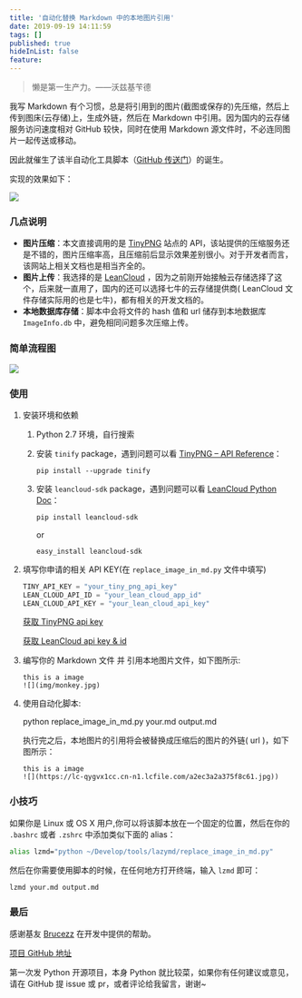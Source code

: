 ```yaml
---
title: '自动化替换 Markdown 中的本地图片引用'
date: 2019-09-19 14:11:59
tags: []
published: true
hideInList: false
feature: 
---
```


>懒是第一生产力。——沃兹基苄德

我写 Markdown 有个习惯，总是将引用到的图片(截图或保存的)先压缩，然后上传到图床(云存储)上，生成外链，然后在 Markdown 中引用。因为国内的云存储服务访问速度相对 GitHub 较快，同时在使用 Markdown 源文件时，不必连同图片一起传送或移动。
<!-- more -->


因此就催生了该半自动化工具脚本（[GitHub 传送门](https://github.com/laobie/WriteMarkdownLazily)）的诞生。

实现的效果如下：

![](https://lc-qygvx1cc.cn-n1.lcfile.com/04d2ff5eadd5717d.jpg)

### 几点说明
- **图片压缩**：本文直接调用的是 [TinyPNG](https://tinypng.com/) 站点的 API，该站提供的压缩服务还是不错的，图片压缩率高，且压缩前后显示效果差别很小。对于开发者而言，该网站上相关文档也是相当齐全的。
- **图片上传**：我选择的是 [LeanCloud](https://leancloud.cn/) ，因为之前刚开始接触云存储选择了这个，后来就一直用了，国内的还可以选择七牛的云存储提供商( LeanCloud 文件存储实际用的也是七牛)，都有相关的开发文档的。
- **本地数据库存储**：脚本中会将文件的 hash 值和 url 储存到本地数据库 `ImageInfo.db` 中，避免相同问题多次压缩上传。

### 简单流程图
![](https://lc-qygvx1cc.cn-n1.lcfile.com/ffae3bc2fa108243.svg)

### 使用

1. 安装环境和依赖

   1. Python 2.7 环境，自行搜索
   2. 安装 `tinify` package，遇到问题可以看 [TinyPNG – API Reference](https://tinypng.com/developers/reference/python)：

	  ```
	  pip install --upgrade tinify
      ```
		
   3. 安装 `leancloud-sdk` package，遇到问题可以看 [LeanCloud Python Doc](https://leancloud.cn/docs/python_guide.html)：

	  ```bash
      pip install leancloud-sdk
      ```
	  or

	  ```
	  easy_install leancloud-sdk
	  ```
		
2. 填写你申请的相关 API KEY(在 `replace_image_in_md.py` 文件中填写)
	
   ```python
   TINY_API_KEY = "your_tiny_png_api_key"
   LEAN_CLOUD_API_ID = "your_lean_cloud_app_id"
   LEAN_CLOUD_API_KEY = "your_lean_cloud_api_key"
   ```
   [获取 TinyPNG api key](https://tinypng.com/developers)
	
   [获取 LeanCloud api key & id](https://leancloud.cn/)

3. 编写你的 Markdown 文件 并 引用本地图片文件，如下图所示:

   ```
   this is a image
   ![](img/monkey.jpg)
   ```

4. 使用自动化脚本:
	
   python replace_image_in_md.py your.md output.md
		
   执行完之后，本地图片的引用将会被替换成压缩后的图片的外链( url )，如下图所示：

   ```
   this is a image
   ![](https://lc-qygvx1cc.cn-n1.lcfile.com/a2ec3a2a375f8c61.jpg))
   ```

### 小技巧

如果你是 Linux 或 OS X 用户,你可以将该脚本放在一个固定的位置，然后在你的 `.bashrc` 或者 `.zshrc` 中添加类似下面的 alias：

```bash
alias lzmd="python ~/Develop/tools/lazymd/replace_image_in_md.py"
```
	
然后在你需要使用脚本的时候，在任何地方打开终端，输入 `lzmd` 即可：

```bash
lzmd your.md output.md
```

### 最后
感谢基友 [Brucezz](https://github.com/brucezz) 在开发中提供的帮助。

[项目 GitHub 地址](https://github.com/laobie/WriteMarkdownLazily)

第一次发 Python 开源项目，本身 Python 就比较菜，如果你有任何建议或意见，请在 GitHub 提 issue 或 pr，或者评论给我留言，谢谢~
